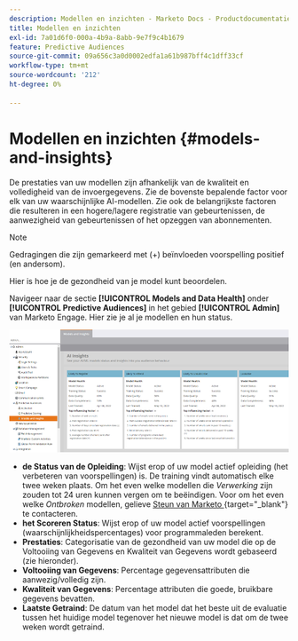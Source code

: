```yaml
---
description: Modellen en inzichten - Marketo Docs - Productdocumentatie
title: Modellen en inzichten
exl-id: 7a01d6f0-000a-4b9a-8abb-9e7f9c4b1679
feature: Predictive Audiences
source-git-commit: 09a656c3a0d0002edfa1a61b987bff4c1dff33cf
workflow-type: tm+mt
source-wordcount: '212'
ht-degree: 0%

---
```


# Modellen en inzichten {#models-and-insights}

De prestaties van uw modellen zijn afhankelijk van de kwaliteit en volledigheid van de invoergegevens. Zie de bovenste bepalende factor voor elk van uw waarschijnlijke AI-modellen. Zie ook de belangrijkste factoren die resulteren in een hogere/lagere registratie van gebeurtenissen, de aanwezigheid van gebeurtenissen of het opzeggen van abonnementen.

>[!NOTE]
>
>Gedragingen die zijn gemarkeerd met (+) beïnvloeden voorspelling positief (en andersom).

Hier is hoe je de gezondheid van je model kunt beoordelen.

Navigeer naar de sectie **[!UICONTROL Models and Data Health]** onder **[!UICONTROL Predictive Audiences]** in het gebied **[!UICONTROL Admin]** van Marketo Engage. Hier zie je al je modellen en hun status.

![ Beeld Één ](assets/models-and-insights-1.png)

* **de Status van de Opleiding**: Wijst erop of uw model actief opleiding (het verbeteren van voorspellingen) is. De training vindt automatisch elke twee weken plaats. Om het even welke modellen die _Verwerking_ zijn zouden tot 24 uren kunnen vergen om te beëindigen. Voor om het even welke _Ontbroken_ modellen, gelieve [ Steun van Marketo ](https://nation.marketo.com/t5/Support/ct-p/Support){target="_blank"} te contacteren.
* **het Scoreren Status**: Wijst erop of uw model actief voorspellingen (waarschijnlijkheidspercentages) voor programmaleden berekent.
* **Prestaties**: Categorisatie van de gezondheid van uw model die op de Voltooiing van Gegevens en Kwaliteit van Gegevens wordt gebaseerd (zie hieronder).
* **Voltooiing van Gegevens**: Percentage gegevensattributen die aanwezig/volledig zijn.
* **Kwaliteit van Gegevens**: Percentage attributen die goede, bruikbare gegevens bevatten.
* **Laatste Getraind**: De datum van het model dat het beste uit de evaluatie tussen het huidige model tegenover het nieuwe model is dat om de twee weken wordt getraind.

